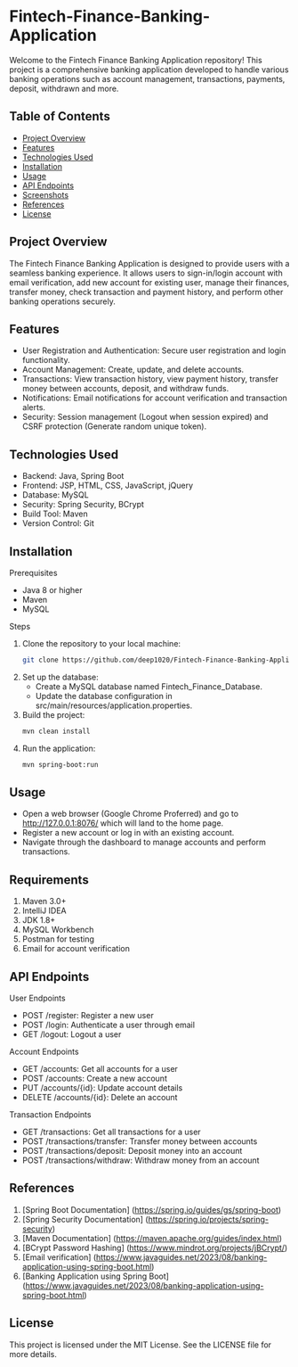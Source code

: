 # Fintech-Finance-Banking-Application

Welcome to the Fintech Finance Banking Application repository! This project is a comprehensive banking application developed to handle various banking operations such as account management, transactions, payments, deposit, withdrawn and more.

## Table of Contents

- [Project Overview](#projectoverview)
- [Features](#features)
- [Technologies Used](#technologiesused)
- [Installation](#installation)
- [Usage](#usage)
- [API Endpoints](#apiendpoints)
- [Screenshots](#screenshots)
- [References](#references)
- [License](#license)

## Project Overview

The Fintech Finance Banking Application is designed to provide users with a seamless banking experience. It allows users to sign-in/login account with email verification, add new account for existing user, manage their finances, transfer money, check transaction and payment history, and perform other banking operations securely.

## Features
- User Registration and Authentication: Secure user registration and login functionality.
- Account Management: Create, update, and delete accounts.
- Transactions: View transaction history, view payment history, transfer money between accounts, deposit, and withdraw funds.
- Notifications: Email notifications for account verification and transaction alerts.
- Security: Session management (Logout when session expired) and CSRF protection (Generate random unique token).

## Technologies Used
- Backend: Java, Spring Boot
- Frontend: JSP, HTML, CSS, JavaScript, jQuery
- Database: MySQL
- Security: Spring Security, BCrypt
- Build Tool: Maven
- Version Control: Git

## Installation

Prerequisites
- Java 8 or higher
- Maven
- MySQL

Steps

1. Clone the repository to your local machine:
   ```sh
   git clone https://github.com/deep1020/Fintech-Finance-Banking-Application.git
   ```
2. Set up the database:
   - Create a MySQL database named Fintech_Finance_Database.
   - Update the database configuration in src/main/resources/application.properties.
3. Build the project:
   ```sh
   mvn clean install
   ```
4. Run the application:
   ```sh
   mvn spring-boot:run
   ```
## Usage

- Open a web browser (Google Chrome Proferred) and go to http://127.0.0.1:8076/ which will land to the home page.
- Register a new account or log in with an existing account.
- Navigate through the dashboard to manage accounts and perform transactions.

## Requirements

1.	Maven 3.0+
2.	IntelliJ IDEA
3.	JDK 1.8+
4.	MySQL Workbench
5.	Postman for testing
6.	Email for account verification

## API Endpoints

User Endpoints
- POST /register: Register a new user
- POST /login: Authenticate a user through email
- GET /logout: Logout a user

Account Endpoints
- GET /accounts: Get all accounts for a user
- POST /accounts: Create a new account
- PUT /accounts/{id}: Update account details
- DELETE /accounts/{id}: Delete an account

Transaction Endpoints
- GET /transactions: Get all transactions for a user
- POST /transactions/transfer: Transfer money between accounts
- POST /transactions/deposit: Deposit money into an account
- POST /transactions/withdraw: Withdraw money from an account

## References

1. [Spring Boot Documentation] (https://spring.io/guides/gs/spring-boot)
2. [Spring Security Documentation] (https://spring.io/projects/spring-security)
3. [Maven Documentation] (https://maven.apache.org/guides/index.html)
4. [BCrypt Password Hashing] (https://www.mindrot.org/projects/jBCrypt/)
5. [Email verification] (https://www.javaguides.net/2023/08/banking-application-using-spring-boot.html)
6. [Banking Application using Spring Boot] (https://www.javaguides.net/2023/08/banking-application-using-spring-boot.html)

## License

This project is licensed under the MIT License. See the LICENSE file for more details.





















